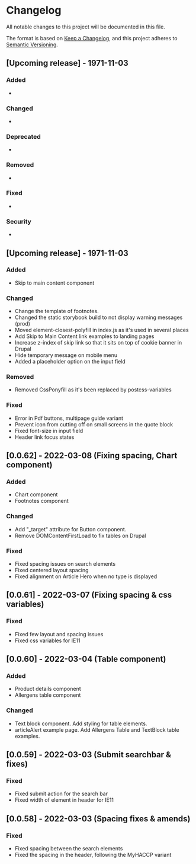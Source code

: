 # Changelog

All notable changes to this project will be documented in this file.

The format is based on [Keep a Changelog](https://keepachangelog.com/en/1.0.0/),
and this project adheres to [Semantic Versioning](https://semver.org/spec/v2.0.0.html).


## [Upcoming release] - 1971-11-03

### Added
- 

### Changed
- 

### Deprecated
- 

### Removed
- 

### Fixed
- 

### Security
- 

## [Upcoming release] - 1971-11-03

### Added
- Skip to main content component

### Changed
- Change the template of footnotes.
- Changed the static storybook build to not display warning messages (prod)
- Moved element-closest-polyfill in index.js as it's used in several places
- Add Skip to Main Content link examples to landing pages
- Increase z-index of skip link so that it sits on top of cookie banner in Drupal
- Hide temporary message on mobile menu
- Added a placeholder option on the input field

### Removed
- Removed CssPonyfill as it's been replaced by postcss-variables

### Fixed
- Error in Pdf buttons, multipage guide variant
- Prevent icon from cutting off on small screens in the quote block
- Fixed font-size in input field
- Header link focus states

## [0.0.62] - 2022-03-08 (Fixing spacing, Chart component)

### Added
- Chart component
- Footnotes component

### Changed
- Add "_target" attribute for Button component.
- Remove DOMContentFirstLoad to fix tables on Drupal

### Fixed
- Fixed spacing issues on search elements
- Fixed centered layout spacing
- Fixed alignment on Article Hero when no type is displayed


## [0.0.61] - 2022-03-07 (Fixing spacing & css variables)

### Fixed
- Fixed few layout and spacing issues
- Fixed css variables for IE11


## [0.0.60] - 2022-03-04 (Table component)

### Added
- Product details component
- Allergens table component

### Changed
- Text block component. Add styling for table elements.
- articleAlert example page. Add Allergens Table and TextBlock table examples.


## [0.0.59] - 2022-03-03 (Submit searchbar & fixes)

### Fixed
- Fixed submit action for the search bar
- Fixed width of element in header for IE11


## [0.0.58] - 2022-03-03 (Spacing fixes & amends)

### Fixed
- Fixed spacing between the search elements
- Fixed the spacing in the header, following the MyHACCP variant